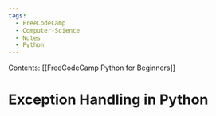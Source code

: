 ```yaml
---
tags:
  - FreeCodeCamp
  - Computer-Science
  - Notes
  - Python
---
```

Contents: [[FreeCodeCamp Python for Beginners]]
# Exception Handling in Python